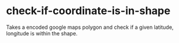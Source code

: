 # check-if-coordinate-is-in-shape
Takes a encoded google maps polygon and check if a given latitude, longitude is within the shape.
